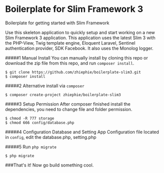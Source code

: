 # Boilerplate for Slim Framework 3
  Boilerplate for getting started with Slim Framework
  
  Use this skeleton application to quickly setup and start working on a new Slim Framework 3 application. This application uses the latest Slim 3 with the PHP-View, Twig template engine, Eloquent Laravel, Sentinel authentication provider, SDK Facebook. It also uses the Monolog logger.
	
#####1 Manual Install
You can manually install by cloning this repo or download the zip file from this repo, and run ```composer install```.
```
$ git clone https://github.com/zhiephie/boilerplate-slim3.git
$ composer install
```

#####2 Alternative install via ```composer```
```
$ composer create-project zhiephie/boilerplate-slim3
```

#####3 Setup Permission
After composer finished install the dependencies, you need to change file and folder permission.
```
$ chmod -R 777 storage
$ chmod 666 config/database.php
```

#####4 Configuration Database and Setting App
Configuration file located in ```config```, edit the database.php, setting.php

#####5 Run ```php migrate```
```
$ php migrate
```

###That's it! Now go build something cool.
